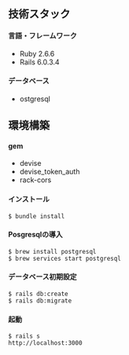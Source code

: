 ## 技術スタック

#### 言語・フレームワーク
- Ruby 2.6.6
- Rails 6.0.3.4

#### データベース
- ostgresql

## 環境構築

#### gem

- devise
- devise_token_auth
- rack-cors


#### インストール
```
$ bundle install
```

#### Posgresqlの導入
```
$ brew install postgresql
$ brew services start postgresql
```

#### データベース初期設定
```
$ rails db:create
$ rails db:migrate
```

#### 起動
```
$ rails s
http://localhost:3000
```

